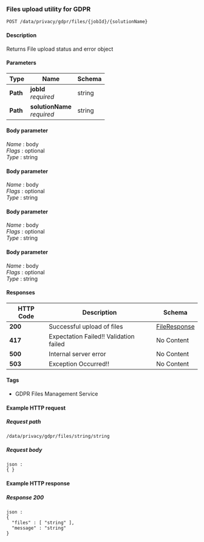 
<a name="postdataforcompletedjob"></a>
### Files upload utility for GDPR
```
POST /data/privacy/gdpr/files/{jobId}/{solutionName}
```


#### Description
Returns File upload status and error object


#### Parameters

|Type|Name|Schema|
|---|---|---|
|**Path**|**jobId**  <br>*required*|string|
|**Path**|**solutionName**  <br>*required*|string|


#### Body parameter
*Name* : body  
*Flags* : optional  
*Type* : string


#### Body parameter
*Name* : body  
*Flags* : optional  
*Type* : string


#### Body parameter
*Name* : body  
*Flags* : optional  
*Type* : string


#### Body parameter
*Name* : body  
*Flags* : optional  
*Type* : string


#### Responses

|HTTP Code|Description|Schema|
|---|---|---|
|**200**|Successful upload of files|[FileResponse](../definitions/FileResponse.md#fileresponse)|
|**417**|Expectation Failed!! Validation failed|No Content|
|**500**|Internal server error|No Content|
|**503**|Exception Occurred!!|No Content|


#### Tags

* GDPR Files Management Service


#### Example HTTP request

##### Request path
```
/data/privacy/gdpr/files/string/string
```


##### Request body
```
json :
{ }
```


#### Example HTTP response

##### Response 200
```
json :
{
  "files" : [ "string" ],
  "message" : "string"
}
```



